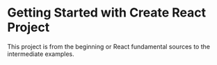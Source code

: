 # Getting Started with Create React Project 

This project is from the beginning or React fundamental sources to the intermediate examples. 
